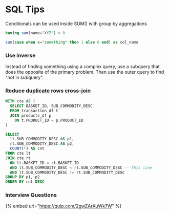 # SQL Tips

Conditionals can be used inside SUM() with group by aggregations

```sql
having sum(name="XYZ") > 0

sum(case when x="something" then 1 else 0 end) as col_name
```

### Use inverse

Instead of finding something using a complex query, use a subquery that does the opposite of the primary problem. Then use the outer query to find "not in subquery".



### Reduce duplicate rows cross-join

```sql
WITH cte AS (
  SELECT BASKET_ID, SUB_COMMODITY_DESC
  FROM transaction_df t 
  JOIN products_df p 
    ON t.PRODUCT_ID = p.PRODUCT_ID
)

SELECT 
  lt.SUB_COMMODITY_DESC AS p1, 
  rt.SUB_COMMODITY_DESC AS p2, 
  COUNT(*) AS cnt
FROM cte lt 
JOIN cte rt 
  ON lt.BASKET_ID = rt.BASKET_ID 
  AND lt.SUB_COMMODITY_DESC < rt.SUB_COMMODITY_DESC -- This line
  AND lt.SUB_COMMODITY_DESC != rt.SUB_COMMODITY_DESC 
GROUP BY p1, p2
ORDER BY cnt DESC
```

### Interview Questions

{% embed url="https://quip.com/2gwZArKuWk7W" %}
